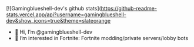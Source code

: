 [![Gamingblueshell-dev's github stats](https://github-readme-stats.vercel.app/api?username=gamingblueshell-dev&show_icons=true&theme=slateorange

- 👋 Hi, I’m @gamingblueshell-dev
- 👀 I’m interested in Fortnite: Fortnite modding/private servers/lobby bots
<!---
gamingblueshell-dev/gamingblueshell-dev is a ✨ special ✨ repository because its `README.md` (this file) appears on your GitHub profile.
You can click the Preview link to take a look at your changes.
--->

